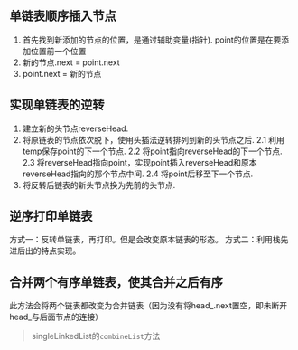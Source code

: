 ## 单链表顺序插入节点

1. 首先找到新添加的节点的位置，是通过辅助变量(指针).  point的位置是在要添加位置前一个位置
2. 新的节点.next = point.next
3. point.next = 新的节点

## 实现单链表的逆转

1. 建立新的头节点reverseHead.
2. 将原链表的节点依次脱下，使用头插法逆转排列到新的头节点之后.
   2.1 利用temp保存point的下一个节点.
   2.2 将point指向reverseHead的下一个节点.
   2.3 将reverseHead指向point，实现point插入reverseHead和原本reverseHead指向的那个节点中间.
   2.4 将point后移至下一个节点.
3. 将反转后链表的新头节点换为先前的头节点.

## 逆序打印单链表

方式一：反转单链表，再打印。但是会改变原本链表的形态。
方式二：利用栈先进后出的特点实现。

## 合并两个有序单链表，使其合并之后有序

此方法会将两个链表都改变为合并链表（因为没有将head_.next置空，即未断开head_与后面节点的连接）

> singleLinkedList的`combineList`方法
